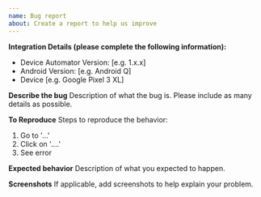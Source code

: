 ```yaml
---
name: Bug report
about: Create a report to help us improve
---
```


**Integration Details (please complete the following information):**
 - Device Automator Version: [e.g. 1.x.x]
 - Android Version: [e.g. Android Q]
 - Device [e.g. Google Pixel 3 XL]

**Describe the bug**
Description of what the bug is. Please include as many details as possible.

**To Reproduce**
Steps to reproduce the behavior:
1. Go to '...'
2. Click on '....'
3. See error

**Expected behavior**
Description of what you expected to happen.

**Screenshots**
If applicable, add screenshots to help explain your problem.


